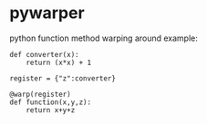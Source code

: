# pywarper
python function method warping around
example:

    def converter(x):
        return (x*x) + 1  
    
    register = {"z":converter}
    
    @warp(register)
    def function(x,y,z):
        return x+y+z
